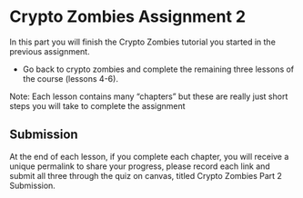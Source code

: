 # Crypto Zombies Assignment 2

In this part you will finish the Crypto Zombies tutorial you started in the previous assignment.

- Go back to crypto zombies and complete the remaining three lessons of the course (lessons 4-6). 

Note: Each lesson contains many “chapters” but these are really just short steps you will take to complete the assignment

## Submission
At the end of each lesson, if you complete each chapter, you will receive a unique permalink to share your progress, please record each link and submit all three through the quiz on canvas, titled Crypto Zombies Part 2 Submission.


